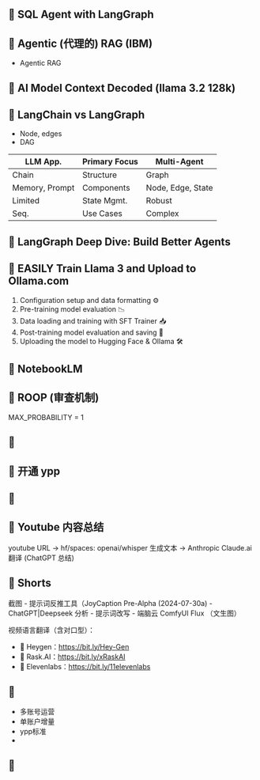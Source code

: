 ## 🥃 SQL Agent with LangGraph

## 🥃 Agentic (代理的) RAG (IBM)

- Agentic RAG

## 🥃 AI Model Context Decoded (llama 3.2 128k)

## 🥃 LangChain vs LangGraph

- Node, edges
- DAG

| LLM App.       | Primary Focus  | Multi-Agent    |
|----------------|----------------|----------------|
| Chain          | Structure      | Graph          |
| Memory, Prompt | Components     | Node, Edge, State |
| Limited        | State Mgmt.    | Robust         |
| Seq.           | Use Cases      | Complex        |


## 🥃 LangGraph Deep Dive: Build Better Agents

## 🥃 EASILY Train Llama 3 and Upload to Ollama.com

 1. Configuration setup and data formatting ⚙️
 2. Pre-training model evaluation 📉
 3. Data loading and training with SFT Trainer 📥
 4. Post-training model evaluation and saving 🚀
 5. Uploading the model to Hugging Face & Ollama 🛠️


## 🥃 NotebookLM

## 🥃 ROOP (审查机制)

MAX_PROBABILITY = 1

## 🥃 

## 🥃 开通 ypp 

## 🥃 

## 🥃 Youtube 内容总结

youtube URL -> hf/spaces: openai/whisper 生成文本 -> Anthropic Claude.ai 翻译 (ChatGPT 总结)

## 🥃 Shorts


截图 - 提示词反推工具（JoyCaption Pre-Alpha (2024-07-30a) - ChatGPT|Deepseek 分析 - 提示词改写 - 端脑云 ComfyUI Flux （文生图）

视频语言翻译（含对口型）：

- 💎 Heygen：https://bit.ly/Hey-Gen
- 💎 Rask.AI：https://bit.ly/xRaskAI
- 💎 Elevenlabs：https://bit.ly/11elevenlabs

## 🥃 

- 多账号运营
- 单账户增量
- ypp标准
- 

## 🥃 
